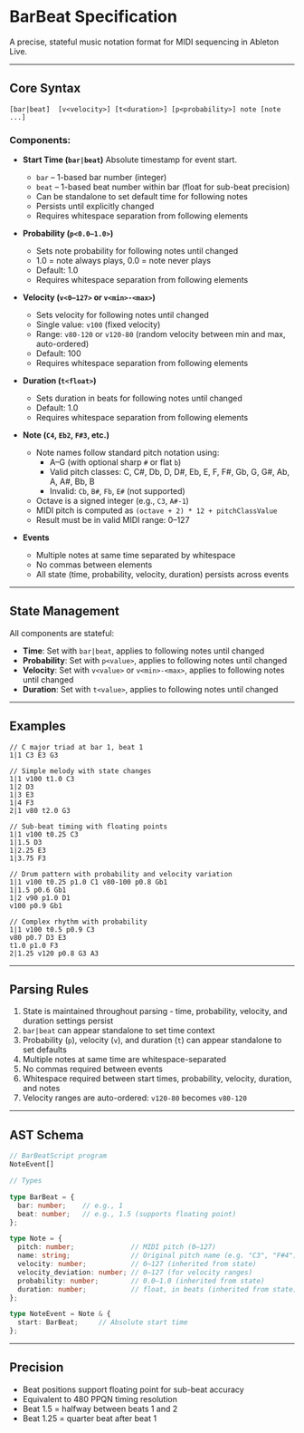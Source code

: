 # BarBeat Specification

A precise, stateful music notation format for MIDI sequencing in Ableton Live.

---

## Core Syntax

```
[bar|beat]  [v<velocity>] [t<duration>] [p<probability>] note [note ...]
```

### Components:

- **Start Time (`bar|beat`)** Absolute timestamp for event start.

  - `bar` – 1-based bar number (integer)
  - `beat` – 1-based beat number within bar (float for sub-beat precision)
  - Can be standalone to set default time for following notes
  - Persists until explicitly changed
  - Requires whitespace separation from following elements

- **Probability (`p<0.0–1.0>`)**

  - Sets note probability for following notes until changed
  - 1.0 = note always plays, 0.0 = note never plays
  - Default: 1.0
  - Requires whitespace separation from following elements

- **Velocity (`v<0–127>` or `v<min>-<max>`)**

  - Sets velocity for following notes until changed
  - Single value: `v100` (fixed velocity)
  - Range: `v80-120` or `v120-80` (random velocity between min and max, auto-ordered)
  - Default: 100
  - Requires whitespace separation from following elements

- **Duration (`t<float>`)**

  - Sets duration in beats for following notes until changed
  - Default: 1.0
  - Requires whitespace separation from following elements

- **Note (`C4`, `Eb2`, `F#3`, etc.)**

  - Note names follow standard pitch notation using:
    - A–G (with optional sharp `#` or flat `b`)
    - Valid pitch classes: C, C#, Db, D, D#, Eb, E, F, F#, Gb, G, G#, Ab, A, A#, Bb, B
    - Invalid: `Cb`, `B#`, `Fb`, `E#` (not supported)
  - Octave is a signed integer (e.g., `C3`, `A#-1`)
  - MIDI pitch is computed as `(octave + 2) * 12 + pitchClassValue`
  - Result must be in valid MIDI range: 0–127

- **Events**

  - Multiple notes at same time separated by whitespace
  - No commas between elements
  - All state (time, probability, velocity, duration) persists across events

---

## State Management

All components are stateful:

- **Time**: Set with `bar|beat`, applies to following notes until changed
- **Probability**: Set with `p<value>`, applies to following notes until changed
- **Velocity**: Set with `v<value>` or `v<min>-<max>`, applies to following notes until changed
- **Duration**: Set with `t<value>`, applies to following notes until changed

---

## Examples

```
// C major triad at bar 1, beat 1
1|1 C3 E3 G3

// Simple melody with state changes
1|1 v100 t1.0 C3
1|2 D3
1|3 E3
1|4 F3
2|1 v80 t2.0 G3

// Sub-beat timing with floating points
1|1 v100 t0.25 C3
1|1.5 D3
1|2.25 E3
1|3.75 F3

// Drum pattern with probability and velocity variation
1|1 v100 t0.25 p1.0 C1 v80-100 p0.8 Gb1
1|1.5 p0.6 Gb1
1|2 v90 p1.0 D1
v100 p0.9 Gb1

// Complex rhythm with probability
1|1 v100 t0.5 p0.9 C3
v80 p0.7 D3 E3
t1.0 p1.0 F3
2|1.25 v120 p0.8 G3 A3
```

---

## Parsing Rules

1. State is maintained throughout parsing - time, probability, velocity, and duration settings persist
2. `bar|beat` can appear standalone to set time context
3. Probability (`p`), velocity (`v`), and duration (`t`) can appear standalone to set defaults
4. Multiple notes at same time are whitespace-separated
5. No commas required between events
6. Whitespace required between start times, probability, velocity, duration, and notes
7. Velocity ranges are auto-ordered: `v120-80` becomes `v80-120`

---

## AST Schema

```ts
// BarBeatScript program
NoteEvent[]

// Types

type BarBeat = {
  bar: number;    // e.g., 1
  beat: number;   // e.g., 1.5 (supports floating point)
};

type Note = {
  pitch: number;              // MIDI pitch (0–127)
  name: string;               // Original pitch name (e.g. "C3", "F#4")
  velocity: number;           // 0–127 (inherited from state)
  velocity_deviation: number; // 0–127 (for velocity ranges)
  probability: number;        // 0.0–1.0 (inherited from state)
  duration: number;           // float, in beats (inherited from state)
};

type NoteEvent = Note & {
  start: BarBeat;     // Absolute start time
};
```

---

## Precision

- Beat positions support floating point for sub-beat accuracy
- Equivalent to 480 PPQN timing resolution
- Beat 1.5 = halfway between beats 1 and 2
- Beat 1.25 = quarter beat after beat 1
